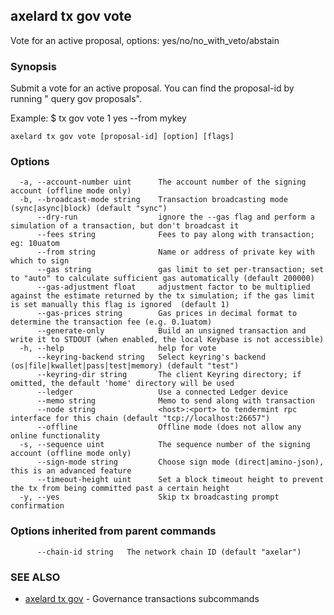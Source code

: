 ## axelard tx gov vote

Vote for an active proposal, options: yes/no/no_with_veto/abstain

### Synopsis

Submit a vote for an active proposal. You can
find the proposal-id by running "<appd> query gov proposals".

Example:
$ <appd> tx gov vote 1 yes --from mykey

```
axelard tx gov vote [proposal-id] [option] [flags]
```

### Options

```
  -a, --account-number uint      The account number of the signing account (offline mode only)
  -b, --broadcast-mode string    Transaction broadcasting mode (sync|async|block) (default "sync")
      --dry-run                  ignore the --gas flag and perform a simulation of a transaction, but don't broadcast it
      --fees string              Fees to pay along with transaction; eg: 10uatom
      --from string              Name or address of private key with which to sign
      --gas string               gas limit to set per-transaction; set to "auto" to calculate sufficient gas automatically (default 200000)
      --gas-adjustment float     adjustment factor to be multiplied against the estimate returned by the tx simulation; if the gas limit is set manually this flag is ignored  (default 1)
      --gas-prices string        Gas prices in decimal format to determine the transaction fee (e.g. 0.1uatom)
      --generate-only            Build an unsigned transaction and write it to STDOUT (when enabled, the local Keybase is not accessible)
  -h, --help                     help for vote
      --keyring-backend string   Select keyring's backend (os|file|kwallet|pass|test|memory) (default "test")
      --keyring-dir string       The client Keyring directory; if omitted, the default 'home' directory will be used
      --ledger                   Use a connected Ledger device
      --memo string              Memo to send along with transaction
      --node string              <host>:<port> to tendermint rpc interface for this chain (default "tcp://localhost:26657")
      --offline                  Offline mode (does not allow any online functionality
  -s, --sequence uint            The sequence number of the signing account (offline mode only)
      --sign-mode string         Choose sign mode (direct|amino-json), this is an advanced feature
      --timeout-height uint      Set a block timeout height to prevent the tx from being committed past a certain height
  -y, --yes                      Skip tx broadcasting prompt confirmation
```

### Options inherited from parent commands

```
      --chain-id string   The network chain ID (default "axelar")
```

### SEE ALSO

- [axelard tx gov](axelard_tx_gov.md)	 - Governance transactions subcommands
